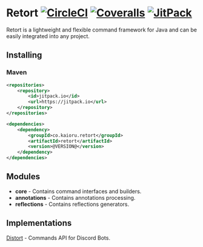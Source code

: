 # Retort [![CircleCI](https://circleci.com/gh/Kaioru/retort.svg?style=shield)](https://circleci.com/gh/Kaioru/retort) [![Coveralls](https://coveralls.io/repos/github/Kaioru/retort/badge.svg?branch=master)](https://coveralls.io/github/Kaioru/retort?branch=master) [![JitPack](https://jitpack.io/v/kaioru/retort.svg)](https://jitpack.io/#co.kaioru/retort)
Retort is a lightweight and flexible command framework for Java and can be easily integrated into any project.

## Installing
### Maven
```xml
<repositories>
    <repository>
        <id>jitpack.io</id>
        <url>https://jitpack.io</url>
    </repository>
</repositories>

<dependencies>
    <dependency>
        <groupId>co.kaioru.retort</groupId>
        <artifactId>retort</artifactId>
        <version>@VERSION@</version>
    </dependency>
</dependencies>
```

## Modules
* **core** - Contains command interfaces and builders.
* **annotations** - Contains annotations processing.
* **reflections** - Contains reflections generators.

## Implementations
[Distort](https://github.com/Kaioru/distort) - Commands API for Discord Bots.
